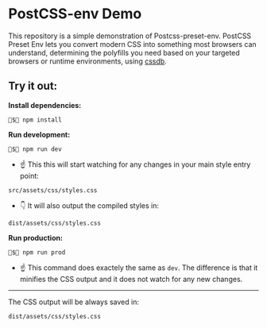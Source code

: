 # PostCSS-env Demo

This repository is a simple demonstration of Postcss-preset-env.
PostCSS Preset Env lets you convert modern CSS into something most browsers can understand, determining the polyfills you need based on your targeted browsers or runtime environments, using [cssdb](https://cssdb.org/).

Try it out:
---
**Install dependencies:**

```
$ npm install
```

**Run development:**

```
$ npm run dev
```

- ☝ This this will start watching for any changes in your main style entry point:

```
src/assets/css/styles.css
```
- 👇 It will also output the compiled styles in:
```
dist/assets/css/styles.css
```

**Run production:**

```
$ npm run prod
```

- ☝ This command does exactely the same as `dev`. The difference is that it minifies the CSS output and it does not watch for any new changes.

---

The CSS output will be always saved in:

```
dist/assets/css/styles.css
```